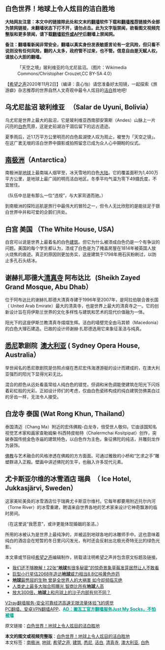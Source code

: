  <h2>白色世界！地球上令人炫目的洁白胜地</h2> <p class="notice"><b>大陆网友注意：本文中的链接除此处和文末的<a href="https://github.com/bannedbook/fanqiang" >翻墙</a>软件下载和<a href="https://github.com/killgcd/justmysocks/blob/master/README.md">翻墙推荐</a>链接外全部为禁网链接，未翻墙状态下打不开，请勿点击。此为文字版禁闻，欲看图文视频完整版和更多禁闻，请下载<a href="https://github.com/bannedbook/fanqiang">翻墙软件或APP</a>后翻墙上禁闻网。</p><p>备注：翻墙看新闻非常安全，翻墙以真实身份发表敏感言论有一定风险，但只看不说则没有任何风险，翻的人太多，政府管不过来，也不管。信息自由是天赋人权，请放心大胆的翻墙。</b></p>  <div class="entry"> <figure><figcaption>「天空之境」玻利维亚的乌尤尼盐沼。（图片：Wikimedia Commons/Christopher Crouzet,CC BY-SA 4.0）</figcaption></figure> <p>【<span class='wp_keywordlink_affiliate'><a href="https://www.soundofhope.org" title="希望之声" target="_blank">希望之声</a></span>2020年11月2日】（编译：袁心怡）请您准备好太阳镜，一起探索《旅游癖》杂志推荐的世界自然人文奇观中最令人炫目的<a href="https://www.bannedbook.org/bnews/tag/%E6%B4%81%E7%99%BD/" class="st_tag internal_tag" rel="tag" title="标签 洁白 下的日志">洁白</a>胜地吧!</p> <h2>乌尤尼盐沼 玻利维亚   （Salar de Uyuni, Bolivia）</h2> <p>乌尤尼是世界上最大的盐沼，它是玻利维亚西南部安第斯（Andes）山脉上一片闪亮的<a href="https://www.bannedbook.org/bnews/tag/%E7%99%BD%E8%89%B2/" class="st_tag internal_tag" rel="tag" title="标签 白色 下的日志">白色</a>荒原，这是史前湖泊干涸后留下的远古遗迹。</p> <p></p> <p>夏季雨后，近1.1万平方公里明亮的白色盐湖使人叹为观止，被誉为「天空之镜」。在这广袤无垠的洁白世界中摄影或拍照留念已成为众人心中期盼的仪式。</p> <h2><a href="https://www.bannedbook.org/bnews/tag/%E5%8D%97%E6%9E%81%E6%B4%B2/" class="st_tag internal_tag" rel="tag" title="标签 南极洲 下的日志">南极洲</a>（Antarctica）</h2> <p>南极洲是<a href="https://www.bannedbook.org/bnews/tag/%e5%9c%b0%e7%90%83/" class="st_tag internal_tag" rel="tag" title="标签 地球 下的日志">地球</a>上最南端人烟罕至，冰天雪地的白色<span class='wp_keywordlink_affiliate'><a href="https://www.bannedbook.org/" title="大陆" target="_blank">大陆</a></span>。它的覆盖面积为1,400万平方公里，是地球上最广阔的明亮洁白地区。冬季平均气温为零下49摄氏度，不宜居住。</p> <p></p>  <p>（队伍中总是有那么一位“违规”，与大家背道而驰。）</p> <p>到南极洲的探险巡航是旅行中最伟大的冒险之一，但令人无比欣慰的是能驻足于银白世界中并和可爱的企鹅们共处。</p> <h2>白宫 美国 （The White House, USA)</h2> <p></p> <p>白宫可以说是世界上最着名的白色<a href="https://www.bannedbook.org/bnews/tag/%E5%BB%BA%E7%AD%91/" class="st_tag internal_tag" rel="tag" title="标签 建筑 下的日志">建筑</a>。但它为什么被漆成白色仍是一个有争议的问题。美国的每个学生都认为，漆成了白色是为了掩盖房屋在1814年被英国人放火烧焦的痕迹。真正的原因则更加务实，这座建筑于1798年用石灰粉刷过，以防止多孔石头结冰。</p> <h2>谢赫扎耶德大<a href="https://www.bannedbook.org/bnews/tag/%e6%b8%85%e7%9c%9f%e5%af%ba/" class="st_tag internal_tag" rel="tag" title="标签 清真寺 下的日志">清真寺</a> 阿布达比   (Sheikh Zayed Grand Mosque, Abu Dhab）</h2> <p>位于阿布达比的谢赫扎耶德大清真寺建于1996年至2007年，是阿拉伯联合酋长国（ United Arab Emirate）最大的清真寺，也是世界上最大的清真寺之一。它的创新设计旨在将伊斯兰世界的文化多样性与建筑和艺术的现代价值融为一体。</p> <p></p>  <p>阳光下的这座伊斯兰教清真寺熠熠生辉。洁白的墙壁完全由马其顿（Macedonia）的白色大理石建造。已故的设计师谢赫·扎耶德选用它来象征圣洁与纯真。</p> <h2><a href="https://www.bannedbook.org/bnews/tag/%e6%82%89%e5%b0%bc/" class="st_tag internal_tag" rel="tag" title="标签 悉尼 下的日志">悉尼</a>歌剧院  <a href="https://www.bannedbook.org/bnews/tag/%e6%be%b3%e5%a4%a7%e5%88%a9%e4%ba%9a/" class="st_tag internal_tag" rel="tag" title="标签 澳大利亚 下的日志">澳大利亚</a> ( Sydney Opera House, Australia）</h2> <p>举世闻名的悉尼歌剧院是仿照点缀在悉尼宏伟海港游艇的设计而建成的，在澳大利亚强烈的阳光下显得光彩无比。</p> <p></p> <p>混合的颜色从远处看虽常给人纯白色的错觉，但调和米色调能使建筑在阳光下闪烁着彩虹般的光彩。正如设计师们的考虑，仅由白色瓷砖构成的纯白建筑仿佛美白过的牙齿一样，无法令人接受。</p> <h2>白龙寺 泰国 (Wat Rong Khun, Thailand）</h2> <p>泰国清迈（Chang Ma）附近的宏伟佛殿-白龙寺，倍受世人敬仰。它由该国知名视觉艺术家和画家查勒姆柴·科西特皮帕特（Chalermchai Kositpipat）创作，突破泰国传统金色寺庙的建筑特色，以白色作为主色，象征佛陀的纯洁，并雕刻龙作为装饰。</p> <p></p>  <p><span class='wp_keywordlink'><a href="https://www.qi-gong.me/buddhism/" title="佛教" target="_blank">佛教</a></span>与艺术融合的风格渗透在佛殿的方方面面。可通过雅致的小桥和“乞求之手”雕塑群进入正殿。壁画中讲述佛陀的生平，也融入许多现代元素。</p> <h2>尤卡斯亚尔维的冰雪酒店 瑞典  （ Ice Hotel, Jukkasjärvi, Sweden）</h2> <p>这家美轮美奂的冰雪酒店位于瑞典尤卡斯亚尔维村。它每年都要用附近托尔内河（Torne River）的冰雪重建，聘请来自世界各地的艺术家来设计它神奇飘渺的临时房间。</p> <p></p> <p>（在这里说“我愿意”，或许更能体现婚姻的圣洁。）</p> <p>所用的冰被认为是世界上最纯净的，并被运到地球各地的冰雕师手中。这也意味着纯白的酒店会在短暂的冬日里闪闪发光，有时还会反射出北极光奇特无比的绿色光影。</p> <p>本文章或节目经<a href="https://www.bannedbook.org/bnews/tag/%e5%b8%8c%e6%9c%9b%e4%b9%8b%e5%a3%b0/" class="st_tag internal_tag" rel="tag" title="标签 希望之声 下的日志">希望之声</a>编辑制作，转载请注明希望之声并包含原文标题及链接。</p>  <ul class='op-related-articles' title='相关阅读'> <li><a href='https://www.bannedbook.org/bnews/funmedia/20201101/1423793.html' target='_blank'>我们还不够瞭解！22张“<b>地球</b>有很多秘密”的惊奇景象草莓发芽居然让人不敢看</a></li> <li><a href='https://www.bannedbook.org/bnews/baitai/20201028/1421784.html' target='_blank'>巨型小行星估2068年造访<b>地球</b>威力相当8.8亿吨黄色炸药</a></li> <li><a href='https://www.bannedbook.org/bnews/funmedia/20201027/1420890.html' target='_blank'><b>地球</b>最憋屈的生物 曾是全世界人的大祸害 如今却频临灭绝</a></li> <li><a href='https://www.bannedbook.org/bnews/cnnews/20201024/1419275.html' target='_blank'>人类史上最多大咖合照曝光 智商比所有<b>地球</b>人高</a></li> <li><a href='https://www.bannedbook.org/bnews/comments/20201024/1419258.html' target='_blank'>放大300倍，<b>地球</b>上和月球上的沙子内部有何不同？</a></li> </ul> <p class="texttj"> <a href="https://www.bannedbook.org/forum23/topic22702.html" target="_blank">V2ray翻墙服务-安全可靠经济高速无限流量体验飞的感觉</a><br/> <a href="https://github.com/bannedbook/fanqiang/wiki/%E7%A6%81%E9%97%BB%E7%BD%91%E5%AE%89%E5%8D%93%E7%BF%BB%E5%A2%99%E6%96%B0%E9%97%BBAPP" target="_blank">PC翻墙、安卓VPN翻墙APP</a>、<span onclick="window.open('https://github.com/killgcd/justmysocks/blob/master/README.md')" style="font-weight:bold;color:#00A191;cursor:pointer;text-decoration:underline;outline:none">AD：搬瓦工官方翻墙服务Just My Socks，不怕被墙</span></p><p>原文链接：<a class="src_link"  href="https://www.soundofhope.org/post/438655" target="_blank">白色世界！地球上令人炫目的洁白胜地</a></p><a name='sharetosocial'></a>       <div><b>本文的图文或视频完整版</b>：<a href='https://www.bannedbook.org/bnews/comments/20201103/1424757.html'>白色世界！地球上令人炫目的洁白胜地</a></div>  </div><!--END ENTRY--> <div class="postfooter"> <div>本文标签：<a href="https://www.bannedbook.org/bnews/tag/%E5%8D%97%E6%9E%81%E6%B4%B2/" rel="tag">南极洲</a>, <a href="https://www.bannedbook.org/bnews/tag/%e5%9c%b0%e7%90%83/" rel="tag">地球</a>, <a href="https://www.bannedbook.org/bnews/tag/%e5%b8%8c%e6%9c%9b%e4%b9%8b%e5%a3%b0/" rel="tag">希望之声</a>, <a href="https://www.bannedbook.org/bnews/tag/%E5%BB%BA%E7%AD%91/" rel="tag">建筑</a>, <a href="https://www.bannedbook.org/bnews/tag/%e6%82%89%e5%b0%bc/" rel="tag">悉尼</a>, <a href="https://www.bannedbook.org/bnews/tag/%E6%B4%81%E7%99%BD/" rel="tag">洁白</a>, <a href="https://www.bannedbook.org/bnews/tag/%e6%b8%85%e7%9c%9f%e5%af%ba/" rel="tag">清真寺</a>, <a href="https://www.bannedbook.org/bnews/tag/%e6%be%b3%e5%a4%a7%e5%88%a9%e4%ba%9a/" rel="tag">澳大利亚</a>, <a href="https://www.bannedbook.org/bnews/tag/%E7%99%BD%E8%89%B2/" rel="tag">白色</a></div>  </div><!--END POSTFOOTER--> 
